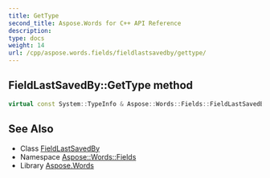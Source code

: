 ```yaml
---
title: GetType
second_title: Aspose.Words for C++ API Reference
description: 
type: docs
weight: 14
url: /cpp/aspose.words.fields/fieldlastsavedby/gettype/
---
```

## FieldLastSavedBy::GetType method




```cpp
virtual const System::TypeInfo & Aspose::Words::Fields::FieldLastSavedBy::GetType() const override
```

## See Also

* Class [FieldLastSavedBy](../)
* Namespace [Aspose::Words::Fields](../../)
* Library [Aspose.Words](../../../)
